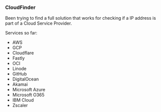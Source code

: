### CloudFinder

Been trying to find a full solution that works for checking if a IP address is part of a Cloud Service Provider.

Services so far:
* AWS
* GCP
* Cloudflare
* Fastly
* OCI
* Linode
* GitHub
* DigitalOcean
* Akamai
* Microsoft Azure
* Microsoft O365
* IBM Cloud
* Zscaler